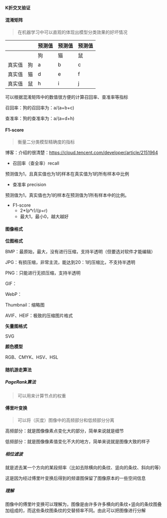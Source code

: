 #### K折交叉验证





#### 混淆矩阵

> 在机器学习中可以直观的体现出模型分类效果的好坏情况

|        |      | 预测值 | 预测值 | 预测值 |
| ------ | ---- | ------ | ------ | ------ |
|        |      | 狗     | 猫     | 鼠     |
| 真实值 | 狗   | a      | b      | c      |
| 真实值 | 猫   | d      | e      | f      |
| 真实值 | 鼠   | h      | i      | j      |

可以根据混淆矩阵中的数值很方便的计算召回率、查准率等指标

召回率：狗的召回率为：a/(a+b+c)

查准率：狗的查准率为：a/(a+d+h)



#### F1-score

> 衡量二分类模型精确度的指标

博客：介绍的很清楚：https://cloud.tencent.com/developer/article/2151964

- 召回率（查全率）recall

预测值为1，且真实值也为1的样本在真实值为1的所有样本中比例

- 查准率 precision

预测值为1，真实值也为1的样本在预测值为1所有样本中的比例。

- F1-score
  - 2\*(p\*r)/(p+r)
  - 最大1，最小0，越大越好





#### 图像格式

**位图格式**

BMP：最原始，最大，没有进行压缩，支持半透明（但要选对软件才能编辑）

JPG：有损压缩，非常主流，能达到20：1的压缩比，不支持半透明

PNG：只能进行无损压缩，支持半透明

GIF：

WebP：

Thumbnail：缩略图

AVIF、HEIF：极致的压缩图片格式

**矢量图格式**

SVG





**颜色模型**

RGB、CMYK、HSV、HSL



#### 随机游走算法

##### PageRank算法

> 可以用来计算节点的权重



#### 傅里叶变换

> 可以将（灰度）图像中的高频部分和低频部分分离

高频部分：就是图像像素点变化大的部分，简单来说就是细节

低频部分：就是图像像素值变化不大的地方，简单来说就是图像大致的样子

##### 相位滤波

就是滤去某一个方向的某段频率（比如去除横向的条纹、竖向的条纹、斜向的等）

这是因为经过傅里叶变换后得到的频谱图保留了图像原本的一些空间信息

##### 理解

图像中的傅里叶变换可以理解为，图像是由许多许多横向的条纹+竖向的条纹图叠加组成的，而这些条纹图条纹的交替频率不同。由此可以把图像进行分解















